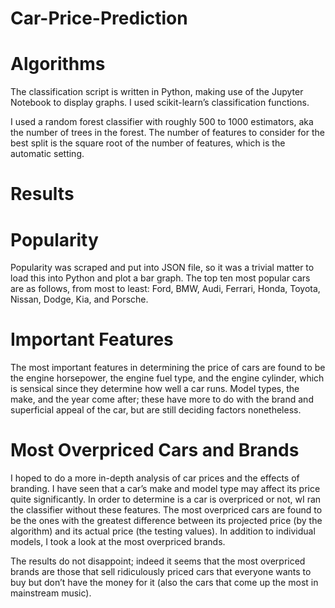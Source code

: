 # Car-Price-Prediction

# Algorithms
The classification script is written in Python, making use of the Jupyter Notebook to display graphs. I used scikit-learn’s classification functions.

I used a random forest classifier with roughly 500 to 1000 estimators, aka the number of trees in the forest. The number of features to consider for the best split is the square root of the number of features, which is the automatic setting.

# Results

# Popularity

Popularity was scraped and put into JSON file, so it was a trivial matter to load this into Python and plot a bar graph. The top ten most popular cars are as follows, from most to least: Ford, BMW, Audi, Ferrari, Honda, Toyota, Nissan, Dodge, Kia, and Porsche.

# Important Features

The most important features in determining the price of cars are found to be the engine horsepower, the engine fuel type, and the engine cylinder, which is sensical since they determine how well a car runs. Model types, the make, and the year come after; these have more to do with the brand and superficial appeal of the car, but are still deciding factors nonetheless.

# Most Overpriced Cars and Brands

I hoped to do a more in-depth analysis of car prices and the effects of branding. I have seen that a car’s make and model type may affect its price quite significantly. In order to determine is a car is overpriced or not, wI ran the classifier without these features. The most overpriced cars are found to be the ones with the greatest difference between its projected price (by the algorithm) and its actual price (the testing values). In addition to individual models, I took a look at the most overpriced brands.

The results do not disappoint; indeed it seems that the most overpriced brands are those that sell ridiculously priced cars that everyone wants to buy but don’t have the money for it (also the cars that come up the most in mainstream music).
